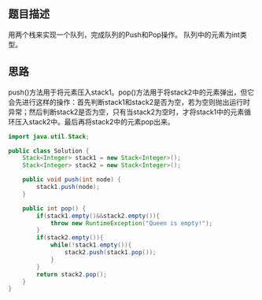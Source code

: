 ## 题目描述
用两个栈来实现一个队列，完成队列的Push和Pop操作。 队列中的元素为int类型。

## 思路
push()方法用于将元素压入stack1。pop()方法用于将stack2中的元素弹出，但它会先进行这样的操作：首先判断stack1和stack2是否为空，若为空则抛出运行时异常；然后判断stack2是否为空，只有当stack2为空时，才将stack1中的元素循环压入stack2中。最后再将stack2中的元素pop出来。

```Java
import java.util.Stack;

public class Solution {
    Stack<Integer> stack1 = new Stack<Integer>();
    Stack<Integer> stack2 = new Stack<Integer>();

    public void push(int node) {
        stack1.push(node);
    }

    public int pop() {
        if(stack1.empty()&&stack2.empty()){
            throw new RuntimeException("Queen is empty!");
        }
        if(stack2.empty()){
            while(!stack1.empty()){
                stack2.push(stack1.pop());
            }
        }
        return stack2.pop();
    }
}
```
